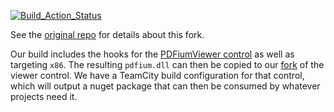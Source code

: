 
[![Build_Action_Status](https://github.com/McLoo/pdfium-binaries/workflows/Build/badge.svg)](https://github.com/McLoo/pdfium-binaries/actions)

See the [original repo](https://github.com/bblanchon/pdfium-binaries/) for details about this fork.

Our build includes the hooks for the [PDFiumViewer control](https://github.com/pvginkel/PdfiumViewer) as well as targeting `x86`. The resulting `pdfium.dll` can then be copied to our [fork](https://github.com/northwoodspd/PdfiumViewer/tree/master/Libraries) of the viewer control. We have a TeamCity build configuration for that control, which will output a nuget package that can then be consumed by whatever projects need it.
